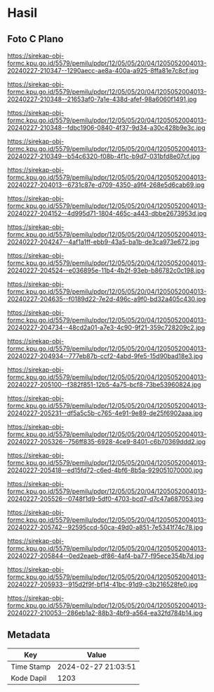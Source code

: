 # Hasil

## Foto C Plano

https://sirekap-obj-formc.kpu.go.id/5579/pemilu/pdpr/12/05/05/20/04/1205052004013-20240227-210347--1290aecc-ae8a-400a-a925-8ffa81e7c8cf.jpg

https://sirekap-obj-formc.kpu.go.id/5579/pemilu/pdpr/12/05/05/20/04/1205052004013-20240227-210348--21653af0-7a1e-438d-afef-98a6060f1491.jpg

https://sirekap-obj-formc.kpu.go.id/5579/pemilu/pdpr/12/05/05/20/04/1205052004013-20240227-210348--fdbc1906-0840-4f37-9d34-a30c428b9e3c.jpg

https://sirekap-obj-formc.kpu.go.id/5579/pemilu/pdpr/12/05/05/20/04/1205052004013-20240227-210349--b54c6320-f08b-4f1c-b9d7-031bfd8e07cf.jpg

https://sirekap-obj-formc.kpu.go.id/5579/pemilu/pdpr/12/05/05/20/04/1205052004013-20240227-204013--6731c87e-d709-4350-a9f4-268e5d6cab69.jpg

https://sirekap-obj-formc.kpu.go.id/5579/pemilu/pdpr/12/05/05/20/04/1205052004013-20240227-204152--4d995d71-1804-465c-a443-dbbe2673953d.jpg

https://sirekap-obj-formc.kpu.go.id/5579/pemilu/pdpr/12/05/05/20/04/1205052004013-20240227-204247--4af1a1ff-ebb9-43a5-ba1b-de3ca973e672.jpg

https://sirekap-obj-formc.kpu.go.id/5579/pemilu/pdpr/12/05/05/20/04/1205052004013-20240227-204524--e036895e-11b4-4b2f-93eb-b86782c0c198.jpg

https://sirekap-obj-formc.kpu.go.id/5579/pemilu/pdpr/12/05/05/20/04/1205052004013-20240227-204635--f0189d22-7e2d-496c-a9f0-bd32a405c430.jpg

https://sirekap-obj-formc.kpu.go.id/5579/pemilu/pdpr/12/05/05/20/04/1205052004013-20240227-204734--48cd2a01-a7e3-4c90-9f21-359c728209c2.jpg

https://sirekap-obj-formc.kpu.go.id/5579/pemilu/pdpr/12/05/05/20/04/1205052004013-20240227-204934--777eb87b-ccf2-4abd-9fe5-15d90bad18e3.jpg

https://sirekap-obj-formc.kpu.go.id/5579/pemilu/pdpr/12/05/05/20/04/1205052004013-20240227-205100--f382f851-12b5-4a75-bcf8-73be53960824.jpg

https://sirekap-obj-formc.kpu.go.id/5579/pemilu/pdpr/12/05/05/20/04/1205052004013-20240227-205231--df5a5c5b-c765-4e91-9e89-de25f6902aaa.jpg

https://sirekap-obj-formc.kpu.go.id/5579/pemilu/pdpr/12/05/05/20/04/1205052004013-20240227-205326--756ff835-6928-4ce9-8401-c6b70369ddd2.jpg

https://sirekap-obj-formc.kpu.go.id/5579/pemilu/pdpr/12/05/05/20/04/1205052004013-20240227-205418--ed15fd72-c6ed-4bf6-8b5a-929051070000.jpg

https://sirekap-obj-formc.kpu.go.id/5579/pemilu/pdpr/12/05/05/20/04/1205052004013-20240227-205526--0748f1d9-5df0-4703-bcd7-d7c47a687053.jpg

https://sirekap-obj-formc.kpu.go.id/5579/pemilu/pdpr/12/05/05/20/04/1205052004013-20240227-205742--92595ccd-50ca-49d0-a851-7e5341f74c78.jpg

https://sirekap-obj-formc.kpu.go.id/5579/pemilu/pdpr/12/05/05/20/04/1205052004013-20240227-205844--0ed2eaeb-df86-4af4-ba77-f95ece354b7d.jpg

https://sirekap-obj-formc.kpu.go.id/5579/pemilu/pdpr/12/05/05/20/04/1205052004013-20240227-205933--915d2f9f-bf14-41bc-91d9-c3b216528fe0.jpg

https://sirekap-obj-formc.kpu.go.id/5579/pemilu/pdpr/12/05/05/20/04/1205052004013-20240227-210053--286eb1a2-88b3-4bf9-a564-ea32fd784b14.jpg


## Metadata

| Key        | Value               |
| ---------- | ------------------- |
| Time Stamp | 2024-02-27 21:03:51 |
| Kode Dapil | 1203                |



